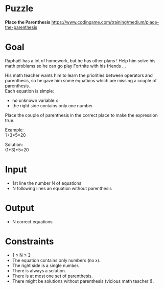 # Puzzle
**Place the Parenthesis** https://www.codingame.com/training/medium/place-the-parenthesis

# Goal
Raphaël has a lot of homework, but he has other plans ! Help him solve his math problems so he can go play Fortnite with his friends ...

His math teacher wants him to learn the priorities between operators and parenthesis, so he gave him some equations which are missing a couple of parenthesis.  
Each equation is simple:  
- no unknown variable x
- the right side contains only one number

Place the couple of parenthesis in the correct place to make the expression true.

Example:  
1+3*5=20

Solution:  
(1+3)*5=20

# Input
* 1st line the number N of equations
* N following lines an equation without parenthesis

# Output
* N correct equations

# Constraints
* 1 ≤ N ≤ 3
* The equation contains only numbers (no x).
* The right side is a single number.
* There is always a solution.
* There is at most one set of parenthesis.
* There might be solutions without parenthesis (vicious math teacher !).
